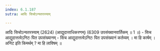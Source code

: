 ```yaml
---
index: 6.1.187
sutra: आदिः सिचोऽन्यतरस्याम्

---
```

 आदिः सिचोऽन्यतरस्याम् (2624) (आद्युदात्ताधिकरणम्) (6309 उपसंख्यानवार्तिकम् ॥ 1 ॥) - सिच आद्युदात्तत्वेऽनिटः पित उपसंख्यानम् - सिच आद्युदात्तत्वेऽनिटः पित उपसंख्यानं कर्तव्यम् । मा हि कार्षम् । अनिट इति किमर्थम् ? मा हि लाविषम् ॥ 